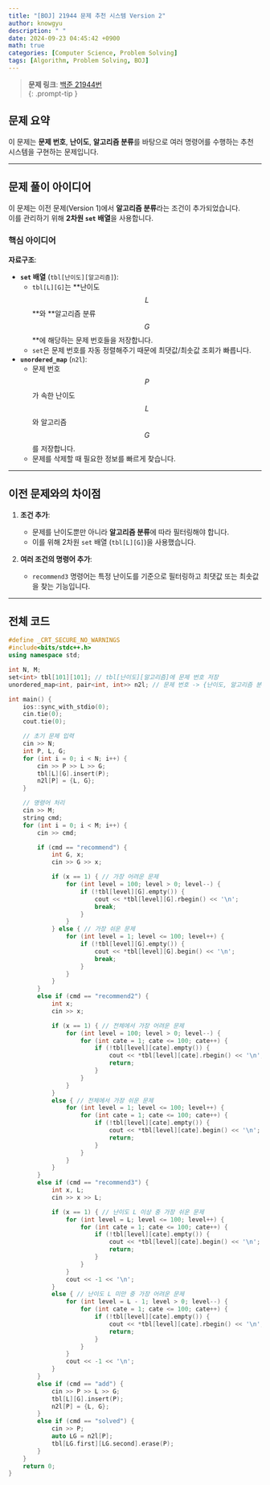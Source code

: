 ```yaml
---
title: "[BOJ] 21944 문제 추천 시스템 Version 2"
author: knowgyu
description: " "
date: 2024-09-23 04:45:42 +0900
math: true
categories: [Computer Science, Problem Solving]
tags: [Algorithm, Problem Solving, BOJ]
---
```


> **문제 링크**: [백준 21944번](https://www.acmicpc.net/problem/21944)  
{: .prompt-tip }

## 문제 요약

이 문제는 **문제 번호**, **난이도**, **알고리즘 분류**를 바탕으로 여러 명령어를 수행하는 추천 시스템을 구현하는 문제입니다.

---

## 문제 풀이 아이디어

이 문제는 이전 문제(Version 1)에서 **알고리즘 분류**라는 조건이 추가되었습니다.  
이를 관리하기 위해 **2차원 `set` 배열**을 사용합니다.

### 핵심 아이디어

**자료구조**:
  - **`set` 배열** (`tbl[난이도][알고리즘]`):  
    - `tbl[L][G]`는 **난이도 $$L$$**와 **알고리즘 분류 $$G$$**에 해당하는 문제 번호들을 저장합니다.  
    - `set`은 문제 번호를 자동 정렬해주기 때문에 최댓값/최솟값 조회가 빠릅니다.
  - **`unordered_map`** (`n2l`):  
    - 문제 번호 $$P$$가 속한 난이도 $$L$$와 알고리즘 $$G$$를 저장합니다.  
    - 문제를 삭제할 때 필요한 정보를 빠르게 찾습니다.

---

## 이전 문제와의 차이점

1. **조건 추가**:
   - 문제를 난이도뿐만 아니라 **알고리즘 분류**에 따라 필터링해야 합니다.
   - 이를 위해 2차원 `set` 배열 (`tbl[L][G]`)을 사용했습니다.

2. **여러 조건의 명령어 추가**:
   - `recommend3` 명령어는 특정 난이도를 기준으로 필터링하고 최댓값 또는 최솟값을 찾는 기능입니다.  

---

## 전체 코드

```cpp
#define _CRT_SECURE_NO_WARNINGS
#include<bits/stdc++.h>
using namespace std;

int N, M;
set<int> tbl[101][101]; // tbl[난이도][알고리즘]에 문제 번호 저장
unordered_map<int, pair<int, int>> n2l; // 문제 번호 -> {난이도, 알고리즘 분류}

int main() {
    ios::sync_with_stdio(0);
    cin.tie(0);
    cout.tie(0);

    // 초기 문제 입력
    cin >> N;
    int P, L, G;
    for (int i = 0; i < N; i++) {
        cin >> P >> L >> G;
        tbl[L][G].insert(P);
        n2l[P] = {L, G};
    }

    // 명령어 처리
    cin >> M;
    string cmd;
    for (int i = 0; i < M; i++) {
        cin >> cmd;

        if (cmd == "recommend") {
            int G, x;
            cin >> G >> x;

            if (x == 1) { // 가장 어려운 문제
                for (int level = 100; level > 0; level--) {
                    if (!tbl[level][G].empty()) {
                        cout << *tbl[level][G].rbegin() << '\n';
                        break;
                    }
                }
            } else { // 가장 쉬운 문제
                for (int level = 1; level <= 100; level++) {
                    if (!tbl[level][G].empty()) {
                        cout << *tbl[level][G].begin() << '\n';
                        break;
                    }
                }
            }
        } 
        else if (cmd == "recommend2") {
            int x;
            cin >> x;

            if (x == 1) { // 전체에서 가장 어려운 문제
                for (int level = 100; level > 0; level--) {
                    for (int cate = 1; cate <= 100; cate++) {
                        if (!tbl[level][cate].empty()) {
                            cout << *tbl[level][cate].rbegin() << '\n';
                            return;
                        }
                    }
                }
            } 
            else { // 전체에서 가장 쉬운 문제
                for (int level = 1; level <= 100; level++) {
                    for (int cate = 1; cate <= 100; cate++) {
                        if (!tbl[level][cate].empty()) {
                            cout << *tbl[level][cate].begin() << '\n';
                            return;
                        }
                    }
                }
            }
        } 
        else if (cmd == "recommend3") {
            int x, L;
            cin >> x >> L;

            if (x == 1) { // 난이도 L 이상 중 가장 쉬운 문제
                for (int level = L; level <= 100; level++) {
                    for (int cate = 1; cate <= 100; cate++) {
                        if (!tbl[level][cate].empty()) {
                            cout << *tbl[level][cate].begin() << '\n';
                            return;
                        }
                    }
                }
                cout << -1 << '\n';
            } 
            else { // 난이도 L 미만 중 가장 어려운 문제
                for (int level = L - 1; level > 0; level--) {
                    for (int cate = 1; cate <= 100; cate++) {
                        if (!tbl[level][cate].empty()) {
                            cout << *tbl[level][cate].rbegin() << '\n';
                            return;
                        }
                    }
                }
                cout << -1 << '\n';
            }
        } 
        else if (cmd == "add") {
            cin >> P >> L >> G;
            tbl[L][G].insert(P);
            n2l[P] = {L, G};
        } 
        else if (cmd == "solved") {
            cin >> P;
            auto LG = n2l[P];
            tbl[LG.first][LG.second].erase(P);
        }
    }
    return 0;
}
```
